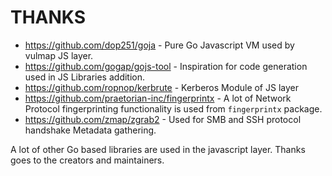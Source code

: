 # THANKS

- https://github.com/dop251/goja - Pure Go Javascript VM used by vulmap JS layer.
- https://github.com/gogap/gojs-tool - Inspiration for code generation used in JS Libraries addition.
- https://github.com/ropnop/kerbrute - Kerberos Module of JS layer
- https://github.com/praetorian-inc/fingerprintx - A lot of Network Protocol fingerprinting functionality is used from `fingerprintx` package. 
- https://github.com/zmap/zgrab2 - Used for SMB and SSH protocol handshake Metadata gathering.

A lot of other Go based libraries are used in the javascript layer. Thanks goes to the creators and maintainers.